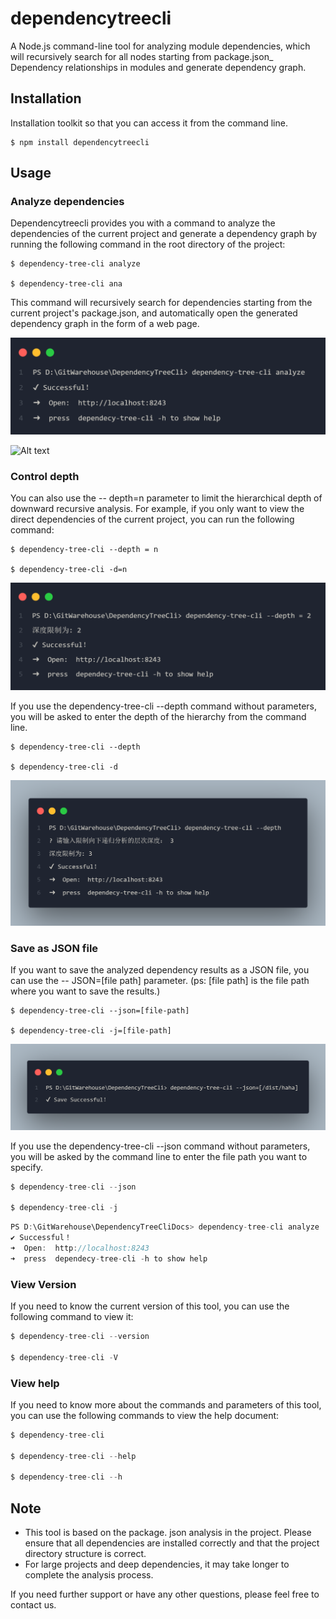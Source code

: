 <!-- ---
sidebar: auto
--- -->

# dependencytreecli

A Node.js command-line tool for analyzing module dependencies, which will recursively search for all nodes starting from package.json\_ Dependency relationships in modules and generate dependency graph.

## Installation

Installation toolkit so that you can access it from the command line.

```
$ npm install dependencytreecli
```

## Usage

### Analyze dependencies

Dependencytreecli provides you with a command to analyze the dependencies of the current project and generate a dependency graph by running the following command in the root directory of the project:

```
$ dependency-tree-cli analyze

$ dependency-tree-cli ana
```

This command will recursively search for dependencies starting from the current project's package.json, and automatically open the generated dependency graph in the form of a web page.

![Alt text](/assets/ana.png)

![Alt text](image.png)

### Control depth

You can also use the -- depth=n parameter to limit the hierarchical depth of downward recursive analysis. For example, if you only want to view the direct dependencies of the current project, you can run the following command:

```
$ dependency-tree-cli --depth = n

$ dependency-tree-cli -d=n
```

![Alt text](/assets/depth1.png)

If you use the dependency-tree-cli --depth command without parameters, you will be asked to enter the depth of the hierarchy from the command line.

```
$ dependency-tree-cli --depth

$ dependency-tree-cli -d
```

![Alt text](/assets/depth2.png)

### Save as JSON file

If you want to save the analyzed dependency results as a JSON file, you can use the -- JSON=[file path] parameter. (ps: [file path] is the file path where you want to save the results.)

```
$ dependency-tree-cli --json=[file-path]

$ dependency-tree-cli -j=[file-path]
```

![Alt text](/assets/save1.png)

If you use the dependency-tree-cli --json command without parameters, you will be asked by the command line to enter the file path you want to specify.

```js
$ dependency-tree-cli --json

$ dependency-tree-cli -j
```

```js
PS D:\GitWarehouse\DependencyTreeCliDocs> dependency-tree-cli analyze
✔ Successful！
➜  Open:  http://localhost:8243
➜  press  dependecy-tree-cli -h to show help
```

### View Version

If you need to know the current version of this tool, you can use the following command to view it:

```js
$ dependency-tree-cli --version

$ dependency-tree-cli -V
```

### View help

If you need to know more about the commands and parameters of this tool, you can use the following commands to view the help document:

```js
$ dependency-tree-cli

$ dependency-tree-cli --help

$ dependency-tree-cli --h
```

## Note

- This tool is based on the package. json analysis in the project. Please ensure that all dependencies are installed correctly and that the project directory structure is correct.
- For large projects and deep dependencies, it may take longer to complete the analysis process.

If you need further support or have any other questions, please feel free to contact us.
